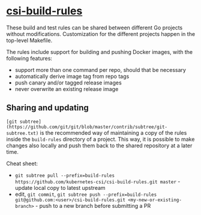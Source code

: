 # [csi-build-rules](https://github.com/kubernetes-csi/csi-build-rules)

These build and test rules can be shared between different Go projects
without modifications. Customization for the different projects happen
in the top-level Makefile.

The rules include support for building and pushing Docker images, with
the following features:
 - support more than one command per repo, should that be necessary
 - automatically derive image tag from repo tags
 - push canary and/or tagged release images
 - never overwrite an existing release image

Sharing and updating
--------------------

`[git subtree](https://github.com/git/git/blob/master/contrib/subtree/git-subtree.txt)`
is the recommended way of maintaining a copy of the rules inside the
`build-rules` directory of a project. This way, it is possible to make
changes also locally and push them back to the shared repository at a
later time.

Cheat sheet:

- `git subtree pull --prefix=build-rules https://github.com/kubernetes-csi/csi-build-rules.git master` - update local copy to latest upstream
- edit, `git commit`, `git subtree push --prefix=build-rules git@github.com:<user>/csi-build-rules.git <my-new-or-existing-branch>` - push to a new branch before submitting a PR
